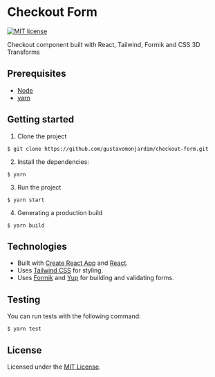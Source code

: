 # Checkout Form

[![MIT license](https://img.shields.io/badge/License-MIT-blue.svg)](https://lbesson.mit-license.org/)

Checkout component built with React, Tailwind, Formik and CSS 3D Transforms

## Prerequisites

- [Node](https://nodejs.org/en/)
- [yarn](https://classic.yarnpkg.com/)

## Getting started

1. Clone the project

```shell
$ git clone https://github.com/gustavomonjardim/checkout-form.git
```

2. Install the dependencies:

```shell
$ yarn
```

3. Run the project

```shell
$ yarn start
```

4. Generating a production build

```shell
$ yarn build
```

## Technologies

- Built with [Create React App](https://github.com/facebook/create-react-app) and [React](https://github.com/facebook/react).
- Uses [Tailwind CSS](https://tailwindcss.com/) for styling.
- Uses [Formik](https://github.com/jaredpalmer/formik) and [Yup](https://github.com/jquense/yup) for building and validating forms.

## Testing

You can run tests with the following command:

```shell
$ yarn test
```

## License

Licensed under the [MIT License](./LICENSE).


